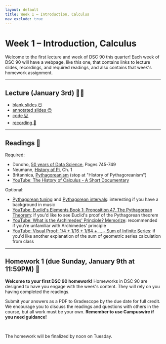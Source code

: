 ```yaml
---
layout: default
title: Week 1 – Introduction, Calculus
nav_exclude: true
---
```


<script src="https://cdn.mathjax.org/mathjax/latest/MathJax.js?config=TeX-AMS-MML_HTMLorMML" type="text/javascript"></script>

# Week 1 – Introduction, Calculus

Welcome to the first lecture and week of DSC 90 this quarter! Each week of DSC 90 will have a webpage, like this one, that contains links to lecture slides, recordings, and required readings, and also contains that week's homework assignment.

---


## Lecture (January 3rd) 👨‍🏫

- [blank slides 😶](../../slides/lec01.pdf)
- [annotated slides 😊](../../slides/lec01-annotated.pdf)
- [code 💻](http://datahub.ucsd.edu/user-redirect/git-sync?repo=https://github.com/dsc-courses/dsc90-2022-wi&subPath=lecture/lec01/lec01.ipynb)
- [recording 🎥](https://youtu.be/Dl0FDnsb6rE)

---

## Readings 📖

Required:
- Donoho, [50 years of Data Science](https://www.tandfonline.com/doi/pdf/10.1080/10618600.2017.1384734), Pages 745-749
- Neumann, [History of Pi](../../../resources/readings/lec01/history-of-pi-neumann-chapter-1.pdf), Ch. 1
- Britannica, [Pythagoreanism](https://www.britannica.com/science/Pythagoreanism) (stop at "History of Pythagoreanism")
- [YouTube: The History of Calculus - A Short Documentary](https://www.youtube.com/watch?v=6wb60tcilMQ)

Optional:
- [Pythagorean tuning](https://www.youtube.com/watch?v=feeB8ci38jE) and [Pythagorean intervals](https://www.phys.uconn.edu/~gibson/Notes/Section3_2/Sec3_2.htm): interesting if you have a background in music
- [YouTube: Euclid's Elements Book 1: Proposition 47, The Pythagorean Theorem](https://www.youtube.com/watch?v=6Btw3xct24Q): if you'd like to see Euclid's proof of the Pythagorean theorem
- [YouTube: What is the Archimedes' Principle? Memorize](https://www.youtube.com/watch?v=05WkCPORlj4): recommended if you're unfamiliar with Archimedes' principle
- [YouTube: Visual Proof: 1/4 + 1/16 + 1/64 + ... - Sum of Infinite Series](https://www.youtube.com/watch?v=iTdpl-FZD0o): if you'd like another explanation of the sum of geometric series calculation from class

---

## Homework 1 (due Sunday, January 9th at 11:59PM) 📝

**Welcome to your first DSC 90 homework!** Homeworks in DSC 90 are designed to have you engage with the week's content. They will rely on you having completed the readings.

Submit your answers as a PDF to Gradescope by the due date for full credit. We encourage you to discuss the readings and questions with others in the course, but all work must be your own. **Remember to use Campuswire if you need guidance!**



<br>

The homework will be finalized by noon on Tuesday.

<!-- ### Question 1

For both subparts, we're expecting 3-4 sentences.

(a) According to Donoho, in "The Future of Data Analysis", John Tukey stated that the science of data analysis is being shaped by four factors. In your own words, what are those four factors? 

(b) Based on your current understanding, describe how the field of data science is different than the field of statistics. -->

<!-- ### Question 2

Watch this video on YouTube: [How to Calculate Pi, Archimedes' Method](https://www.youtube.com/watch?v=DLZMZ-CT7YU).

This video describes a process similar to the one we covered in class, but with a few key differences. What are the differences between this approach and the approach from class? Do you think this approach is historically accurate (i.e. could this have been the approach Archimedes used)?

### Question 2

Archimedes' approximation for the value of $$\pi$$ used the fact that the ratio between the circumference of a circle and the diameter of that circle is constant. 

Suppose we are given that $$\pi$$ is also equal to the ratio between the **area** of a circle and the **square of the radius of that circle**. (This is not a trivial fact, but we will use it without proof for now.) What if we try to estimate $$\pi$$ using this fact, instead? That is, what if we inscribe regular polygons with more and more sides inside a circle with radius $$r = 1$$, and estimate $$\pi$$ with

$$\pi \approx \frac{\text{Area of regular n-gon}}{r^2} = \text{Area of regular n-gon}$$

(The term "$$n$$-gon" refers to a polygon with $$n$$ sides.)

Intuitively, as our inscribed polygon has more and more sides, it looks more and more like a circle, so its area should approach the area of the circle. (This is not a fully rigorous argument, but it will suffice for our purposes.)

Recall from lecture, if $$s_1$$ is the side length of a regular $$n$$-gon inscribed in a circle of radius 1 and $$s_2$$ is the side length of a regular $$2n$$-gon inscribed in the same circle, then

$$s_2 = \sqrt{\left(\frac{s_1}{2}\right)^2 + \left( 1 - \sqrt{1 - \left(\frac{s_1}{2}\right)^2} \right)^2}$$

(This formula is implemented by `next_sidelength(s)` in the code for this week's lecture.)

Since we already have this formula, we're already able to calculate the side length of a regular $$n$$-gon for any value of $$n$$ in the sequence (6, 12, 24, 48, 96, 192, ...), which are the same polygons we'll continue to look at. 

Now, let's switch our focus to calculating the area of a given inscribed $$n$$-gon. Let's supppose our $$n$$-gon has side length $$s$$. Then, one way to calculate its area is to split the $$n$$-gon into $$n$$ isoceles triangles, each of which have two sides of length $$r = 1$$ and one side of length $$s$$. What we then need to do is find the area of one of these isoceles triangles and multiply it by $$n$$.

<div align=center>
<img src='../../images/hw01-area.jpg' width=450>
</div>

In the image above, the blue polygon is a dodecagon, a regular polygon with 12 sides. If we find the area of triangle OAB and multiply it by 12, we'll get the area of the dodecagon. (Similarly, if we found the area of the orange triangle and multiplied it by 24, we'd get the area of the inscribed 24-sided polygon. Note that the orange triangle also has two sides of length 1.)

To find the area of triangle OAB, we need to multiply its base (which we know to be 1) by its height, which we've denoted as $$h$$ in the diagram above, and divide the result by 2. Our problem now lies in determining what $$h$$ is, in terms of $$s$$. (Remember, for any value of $$n$$, we know $$s$$.)

(a) Use the Pythagorean Theorem twice to find two equations that involve some or all of $$h$$, $$c$$, and $$s$$, and show that

$$h = \sqrt{1 - \left( 1 - \frac{s^2}{2} \right)^2}$$

Show your work.

(b) Open the lecture notebook, linked at the top of this page. Add two new cells above the cell that contains the text "Let's do some calculations."

1. In the first cell, define a function `height(s)` that implements the relationship between $$h$$ and $$s$$ we found in part $$a$$. 
- Check: `height(1)` should return approximately `0.86602540378`. (The exact value of this is $$\frac{\sqrt{3}}{2}$$.)

2. In the second cell, define a function `pi_estimate_area(h, n)` which takes in a value of $$h$$ (as defined above) and $$n$$ (the number of sides) and returns the area of the inscribed regular $$n$$-gon. The body of your function should only be one relatively straightforward line of code.
- Check: `pi_estimate_area(height(1), 6)` should return approximately `2.5980762113`. This is computing the area of a regular hexagon with side length 1; the exact value of this is $$\frac{3 \sqrt{3}}{2}$$.

3. Now, in the cell containing the `for`-loop, add a line that computes the value of `h` for the current `s` (before the print statement), and replace `pi_estimate(s, n)` with `pi_estimate_area(h, n)`. Run the cell.

In your PDF writeup, provide a screenshot of all of the code you wrote and the output of the new `for`-loop.

(c) Which method converges to $$\pi$$ quicker – the method based on perimeters, or the method based on areas?

### Question 3

Please fill out [this **anonymous** survey](https://docs.google.com/forms/d/1xpzNG0YuoRUvh92-jSSn-sOSBMhaTalO6T3zpFGZk7M/edit). Once you submit the survey, it'll show you a secret word. Write that secret word in your PDF as the answer to Question 3. Thanks! -->